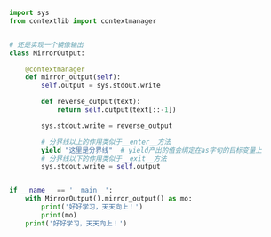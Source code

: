 
<BlogInfo id="790" title="3.yield配合contextmanager实现上下文管理" author="白日梦想猿" pv=0 read_times=0 pre_cost_time="0分29秒" category="上下文管理器和else块" tag_list="['上下文管理器和else块']" create_time="2022.04.23 15:39:47" update_time="2022.04.23 16:46:10" />

```python
import sys
from contextlib import contextmanager


# 还是实现一个镜像输出
class MirrorOutput:

    @contextmanager
    def mirror_output(self):
        self.output = sys.stdout.write

        def reverse_output(text):
            return self.output(text[::-1])

        sys.stdout.write = reverse_output

        # 分界线以上的作用类似于__enter__方法
        yield "这里是分界线"  # yield产出的值会绑定在as字句的目标变量上
        # 分界线以下的作用类似于__exit__方法
        sys.stdout.write = self.output


if __name__ == '__main__':
    with MirrorOutput().mirror_output() as mo:
        print('好好学习，天天向上！')
        print(mo)
    print('好好学习，天天向上！')

```
